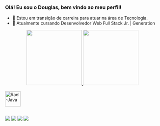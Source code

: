 ### Olá! Eu sou o Douglas, bem vindo ao meu perfil!

- 🔭 Estou em transição de carreira para atuar na área de Tecnologia.
- 🌱 Atualmente cursando Desenvolvedor Web Full Stack Jr. | Generation 

<div align="center">
  <a href="https://github.com/Santos-Douglas">
  <img height="180em" src="https://github-readme-stats.vercel.app/api?username=Santos-Douglas&show_icons=true&theme=dracula&include_all_commits=true&count_private=true"/>
  <img height="180em" src="https://github-readme-stats.vercel.app/api/top-langs/?username=Santos-Douglas&layout=compact&langs_count=7&theme=dracula"/>
</div>
  
  <div style="display: inline_block"><br>
<img align="center" alt="Rael-Java" height="50" width="50" src="https://cdn.jsdelivr.net/gh/devicons/devicon/icons/java/java-original.svg" />
</div>
  
  ##
  
  <div>
  <a href="https://https://www.linkedin.com/in/douglasmichelsantos/" target="_blank"><img src="https://img.shields.io/badge/LinkedIn-0077B5?style=for-the-badge&logo=linkedin&logoColor=white" target="_blank"></a>
  <a href="https://discord.gg/953662598837059595" target="_blank"><img src="https://img.shields.io/badge/Discord-7289DA?style=for-the-badge&logo=discord&logoColor=white" target="_blank"></a>
  <a href = "mailto:douglasmc922@gmail.com"><img src="https://img.shields.io/badge/-Gmail-%23333?style=for-the-badge&logo=gmail&logoColor=white" target="_blank"></a>
  <a href="https://instagram.com/__santosdouglas" target="_blank"><img src="https://img.shields.io/badge/-Instagram-%23E4405F?style=for-the-badge&logo=instagram&logoColor=white" target="_blank"></a>
  
  </div>

